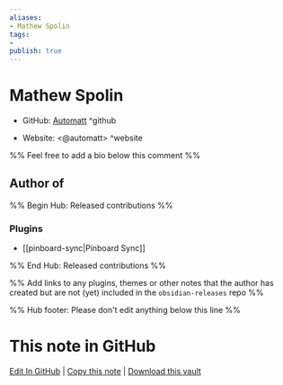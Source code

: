 ```yaml
---
aliases:
- Mathew Spolin
tags:
- 
publish: true
---
```


# Mathew Spolin

- GitHub: [Automatt](https://github.com/Automatt/) ^github
<!-- - Discord: `@` ^discord-->
- Website: <@automatt> ^website
<!-- - [[Publish sites|Publish site]]: ^publish-->

%% Feel free to add a bio below this comment %%


## Author of

%% Begin Hub: Released contributions %%
### Plugins
- [[pinboard-sync|Pinboard Sync]]

%% End Hub: Released contributions %%

%% Add links to any plugins, themes or other notes that the author has created but are not (yet) included in the `obsidian-releases` repo %%

<!--
### Unlisted plugins

- 
-->

<!--
### Others

- 
-->

<!--
## Sponsor this author

- [[GitHub sponsors]]: [Sponsor @Automatt on GitHub Sponsors](https://github.com/sponsors/Automatt) ^github-sponsor
- [[Buy me a coffee]]: ^buy-me-a-coffee
- [[PayPal]]: ^paypal
- [[Patreon]]: ^patreon

-->

<!--
## Follow this author

- [[YouTube Channels|On YouTube]]: ^youtube
- Twitter: ^twitter
- ...
-->

%% Hub footer: Please don't edit anything below this line %%

# This note in GitHub

<span class="git-footer">[Edit In GitHub](https://github.dev/obsidian-community/obsidian-hub/blob/main/01%20-%20Community/People/Automatt.md "git-hub-edit-note") | [Copy this note](https://raw.githubusercontent.com/obsidian-community/obsidian-hub/main/01%20-%20Community/People/Automatt.md "git-hub-copy-note") | [Download this vault](https://github.com/obsidian-community/obsidian-hub/archive/refs/heads/main.zip "git-hub-download-vault") </span>
